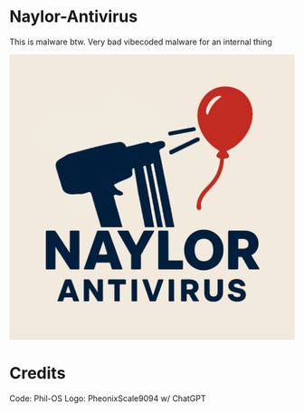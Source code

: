 # Naylor-Antivirus
This is malware btw. Very bad vibecoded malware for an internal thing

![Naylor-Antivirus Logo](./NaylorAntivirus.png)

# Credits

Code: Phil-OS
Logo: PheonixScale9094 w/ ChatGPT
